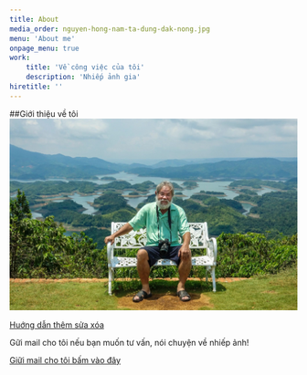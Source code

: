 ```yaml
---
title: About
media_order: nguyen-hong-nam-ta-dung-dak-nong.jpg
menu: 'About me'
onpage_menu: true
work:
    title: 'Về công việc của tôi'
    description: 'Nhiếp ảnh gia'
hiretitle: ''
---
```


##Giới thiệu về tôi
![Nguyễn Hồng Nam ](nguyen-hong-nam-ta-dung-dak-nong.jpg "About")

[Huớng dẫn thêm sửa xóa](huong-dan)

 Gữi mail cho tôi nếu bạn muốn tư vấn, nói chuyện về nhiếp ảnh!


[Giữi mail cho tôi bấm vào đây](sendmail)